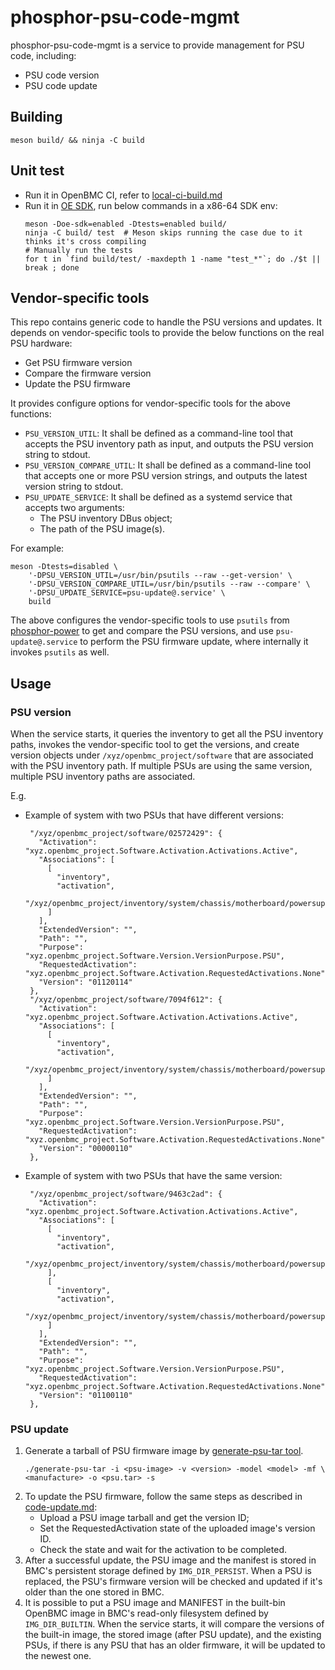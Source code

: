 # phosphor-psu-code-mgmt

phosphor-psu-code-mgmt is a service to provide management for PSU code,
including:

* PSU code version
* PSU code update


## Building

```
meson build/ && ninja -C build
```

## Unit test

* Run it in OpenBMC CI, refer to [local-ci-build.md][1]
* Run it in [OE SDK][2], run below commands in a x86-64 SDK env:
   ```
   meson -Doe-sdk=enabled -Dtests=enabled build/
   ninja -C build/ test  # Meson skips running the case due to it thinks it's cross compiling
   # Manually run the tests
   for t in `find build/test/ -maxdepth 1 -name "test_*"`; do ./$t || break ; done
   ```

## Vendor-specific tools

This repo contains generic code to handle the PSU versions and
updates. It depends on vendor-specific tools to provide the below
functions on the real PSU hardware:
* Get PSU firmware version
* Compare the firmware version
* Update the PSU firmware

It provides configure options for vendor-specific tools for the above functions:
* `PSU_VERSION_UTIL`: It shall be defined as a command-line tool that
accepts the PSU inventory path as input, and outputs the PSU version
string to stdout.
* `PSU_VERSION_COMPARE_UTIL`: It shall be defined as a command-line
tool that accepts one or more PSU version strings, and outputs the
latest version string to stdout.
* `PSU_UPDATE_SERVICE`: It shall be defined as a systemd service that
accepts two arguments:
   * The PSU inventory DBus object;
   * The path of the PSU image(s).

For example:
```
meson -Dtests=disabled \
    '-DPSU_VERSION_UTIL=/usr/bin/psutils --raw --get-version' \
    '-DPSU_VERSION_COMPARE_UTIL=/usr/bin/psutils --raw --compare' \
    '-DPSU_UPDATE_SERVICE=psu-update@.service' \
    build
```

The above configures the vendor-specific tools to use `psutils` from
[phosphor-power][3] to get and compare the PSU versions, and use
`psu-update@.service` to perform the PSU firmware update, where
internally it invokes `psutils` as well.


## Usage

### PSU version

When the service starts, it queries the inventory to get all the PSU inventory paths, invokes the vendor-specific tool to get the versions, and create version objects under `/xyz/openbmc_project/software` that are associated with the PSU inventory path.
If multiple PSUs are using the same version, multiple PSU inventory paths are associated.

E.g.
* Example of system with two PSUs that have different versions:
   ```
    "/xyz/openbmc_project/software/02572429": {
      "Activation": "xyz.openbmc_project.Software.Activation.Activations.Active",
      "Associations": [
        [
          "inventory",
          "activation",
          "/xyz/openbmc_project/inventory/system/chassis/motherboard/powersupply1"
        ]
      ],
      "ExtendedVersion": "",
      "Path": "",
      "Purpose": "xyz.openbmc_project.Software.Version.VersionPurpose.PSU",
      "RequestedActivation": "xyz.openbmc_project.Software.Activation.RequestedActivations.None",
      "Version": "01120114"
    },
    "/xyz/openbmc_project/software/7094f612": {
      "Activation": "xyz.openbmc_project.Software.Activation.Activations.Active",
      "Associations": [
        [
          "inventory",
          "activation",
          "/xyz/openbmc_project/inventory/system/chassis/motherboard/powersupply0"
        ]
      ],
      "ExtendedVersion": "",
      "Path": "",
      "Purpose": "xyz.openbmc_project.Software.Version.VersionPurpose.PSU",
      "RequestedActivation": "xyz.openbmc_project.Software.Activation.RequestedActivations.None",
      "Version": "00000110"
    },
   ```
* Example of system with two PSUs that have the same version:
   ```
    "/xyz/openbmc_project/software/9463c2ad": {
      "Activation": "xyz.openbmc_project.Software.Activation.Activations.Active",
      "Associations": [
        [
          "inventory",
          "activation",
          "/xyz/openbmc_project/inventory/system/chassis/motherboard/powersupply0"
        ],
        [
          "inventory",
          "activation",
          "/xyz/openbmc_project/inventory/system/chassis/motherboard/powersupply1"
        ]
      ],
      "ExtendedVersion": "",
      "Path": "",
      "Purpose": "xyz.openbmc_project.Software.Version.VersionPurpose.PSU",
      "RequestedActivation": "xyz.openbmc_project.Software.Activation.RequestedActivations.None",
      "Version": "01100110"
    },
   ```

### PSU update

1. Generate a tarball of PSU firmware image by [generate-psu-tar tool][4].
   ```
   ./generate-psu-tar -i <psu-image> -v <version> -model <model> -mf \
   <manufacture> -o <psu.tar> -s
   ```
2. To update the PSU firmware, follow the same steps as described in
   [code-update.md][5]:
   * Upload a PSU image tarball and get the version ID;
   * Set the RequestedActivation state of the uploaded image's version ID.
   * Check the state and wait for the activation to be completed.
3. After a successful update, the PSU image and the manifest is stored
   in BMC's persistent storage defined by `IMG_DIR_PERSIST`. When a PSU
   is replaced, the PSU's firmware version will be checked and updated if
   it's older than the one stored in BMC.
4. It is possible to put a PSU image and MANIFEST in the built-bin
   OpenBMC image in BMC's read-only filesystem defined by
   `IMG_DIR_BUILTIN`. When the service starts, it will compare the
   versions of the built-in image, the stored image (after PSU update),
   and the existing PSUs, if there is any PSU that has an older firmware,
   it will be updated to the newest one.


[1]: https://github.com/openbmc/docs/blob/master/testing/local-ci-build.md
[2]: https://github.com/openbmc/docs/blob/master/cheatsheet.md#building-the-openbmc-sdk
[3]: https://github.com/openbmc/phosphor-power/tree/master/tools/power-utils
[4]: https://github.com/openbmc/phosphor-psu-code-mgmt/blob/master/tools/generate-psu-tar
[5]: https://github.com/openbmc/docs/blob/master/code-update/code-update.md
